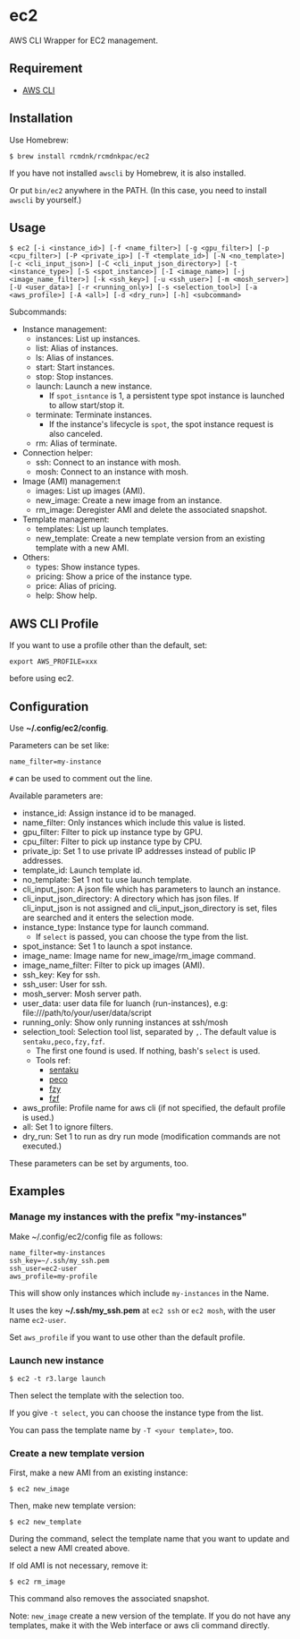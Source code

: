 # ec2
AWS CLI Wrapper for EC2 management.

## Requirement

* [AWS CLI](https://aws.amazon.com/cli/)

## Installation

Use Homebrew:

    $ brew install rcmdnk/rcmdnkpac/ec2

If you have not installed `awscli` by Homebrew, it is also installed.

Or put `bin/ec2` anywhere in the PATH.
(In this case, you need to install `awscli` by yourself.)

## Usage

    $ ec2 [-i <instance_id>] [-f <name_filter>] [-g <gpu_filter>] [-p <cpu_filter>] [-P <private_ip>] [-T <template_id>] [-N <no_template>] [-c <cli_input_json>] [-C <cli_input_json_directory>] [-t <instance_type>] [-S <spot_instance>] [-I <image_name>] [-j <image_name_filter>] [-k <ssh_key>] [-u <ssh_user>] [-m <mosh_server>] [-U <user_data>] [-r <running_only>] [-s <selection_tool>] [-a <aws_profile>] [-A <all>] [-d <dry_run>] [-h] <subcommand>

Subcommands:

* Instance management:
  * instances: List up instances.
  * list: Alias of instances.
  * ls: Alias of instances.
  * start: Start instances.
  * stop: Stop instances.
  * launch: Launch a new instance.
      * If `spot_isntance` is 1, a persistent type spot instance is launched to allow start/stop it.
  * terminate: Terminate instances.
      * If the instance's lifecycle is `spot`, the spot instance request is also canceled.
  * rm: Alias of terminate.
* Connection helper:
  * ssh: Connect to an instance with mosh.
  * mosh: Connect to an instance with mosh.
* Image (AMI) managemen:t
  * images: List up images (AMI).
  * new_image: Create a new image from an instance.
  * rm_image: Deregister AMI and delete the associated snapshot.
* Template management:
  * templates: List up launch templates.
  * new_template: Create a new template version from an existing template with a new AMI.
* Others:
  * types: Show instance types.
  * pricing: Show a price of the instance type.
  * price: Alias of pricing.
  * help: Show help.

## AWS CLI Profile

If you want to use a profile other than the default,
set:

    export AWS_PROFILE=xxx

before using ec2.

## Configuration

Use **~/.config/ec2/config**.

Parameters can be set like:

    name_filter=my-instance

`#` can be used to comment out the line.

Available parameters are:

* instance_id: Assign instance id to be managed.
* name_filter: Only instances which include this value is listed.
* gpu_filter: Filter to pick up instance type by GPU.
* cpu_filter: Filter to pick up instance type by CPU.
* private_ip: Set 1 to use private IP addresses instead of public IP addresses.
* template_id: Launch template id.
* no_template: Set 1 not tu use launch template.
* cli_input_json: A json file which has parameters to launch an instance.
* cli_input_json_directory: A directory which has json files. If cli_input_json is not assigned and cli_input_json_directory is set, files are searched and it enters the selection mode.
* instance_type: Instance type for launch command.
    * If `select` is passed, you can choose the type from the list.
* spot_instance: Set 1 to launch a spot instance.
* image_name: Image name for new_image/rm_image command.
* image_name_filter: Filter to pick up images (AMI).
* ssh_key: Key for ssh.
* ssh_user: User for ssh.
* mosh_server: Mosh server path.
* user_data: user data file for luanch (run-instances), e.g: file:///path/to/your/user/data/script
* running_only: Show only running instances at ssh/mosh
* selection_tool: Selection tool list, separated by `,`. The default value is `sentaku,peco,fzy,fzf`.
    * The first one found is used. If nothing, bash's `select` is used.
    * Tools ref:
        * [sentaku](https://github.com/rcmdnk/sentaku/)
        * [peco](https://github.com/peco/peco)
        * [fzy](https://github.com/jhawthorn/fzy)
        * [fzf](https://github.com/junegunn/fzf)
* aws_profile: Profile name for aws cli (if not specified, the default profile is used.)
* all: Set 1 to ignore filters.
* dry_run: Set 1 to run as dry run mode (modification commands are not executed.)

These parameters can be set by arguments, too.

## Examples

### Manage my instances with the prefix "my-instances"

Make ~/.config/ec2/config file as follows:

    name_filter=my-instances
    ssh_key=~/.ssh/my_ssh.pem
    ssh_user=ec2-user
    aws_profile=my-profile

This will show only instances which include `my-instances` in the Name.

It uses the key **~/.ssh/my_ssh.pem** at `ec2 ssh` or `ec2 mosh`, with the user name `ec2-user`.

Set `aws_profile` if you want to use other than the default profile.

### Launch new instance

    $ ec2 -t r3.large launch

Then select the template with the selection too.

If you give `-t select`, you can choose the instance type from the list.

You can pass the template name by `-T <your template>`, too.

### Create a new template version

First, make a new AMI from an existing instance:

    $ ec2 new_image

Then, make new template version:

    $ ec2 new_template

During the command, select the template name that you want to update
and select a new AMI created above.

If old AMI is not necessary, remove it:

    $ ec2 rm_image

This command also removes the associated snapshot.

Note: `new_image` create a new version of the template. If you do not have any templates,
make it with the Web interface or aws cli command directly.
